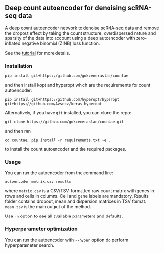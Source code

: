 ## Deep count autoencoder for denoising scRNA-seq data

A deep count autoencoder network to denoise scRNA-seq data and remove the dropout effect by taking the count structure, overdispersed nature and sparsity of the data into account using a deep autoencoder with zero-inflated negative binomial (ZINB) loss function.

See the [tutorial](tutorial.ipynb) for more details.

### Installation

`pip install git+https://github.com/gokceneraslan/countae`

and then install kopt and hyperopt which are the requirements for count autoencoder:

`pip install git+https://github.com/hyperopt/hyperopt git+https://github.com/Avsecz/keras-hyperopt`

Alternatively, if you have `git` installed, you can clone the repo:

`git clone https://github.com/gokceneraslan/countae.git`

and then run

`cd countae; pip install -r requirements.txt -e .`

to install the count autoencoder and the required packages.

### Usage

You can run the autoencoder from the command line:

`autoencoder matrix.csv results`

where `matrix.csv` is a CSV/TSV-formatted raw count matrix with genes in rows and cells in columns. Cell and gene labels are mandatory. Results folder contains dropout, mean and dispersion matrices in TSV format. `mean.tsv` is the main output of the method.

Use `-h` option to see all available parameters and defaults.

### Hyperparameter optimization

You can run the autoencoder with `--hyper` option do perform hyperparameter search.
